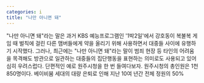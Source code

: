 ```yaml
---
categories: i
title: "나만 아니면 돼"
---
```

"나만 아니면 돼"라는 말은 과거 KBS 예능프로그램인 &#39;1박2일&#39;에서 강호동이 복불복 게임 때 벌칙에 걸린 다른 맴버들에게 약을 올리기 위해 사용하면서 대중들 사이에 유행하기 시작했다. 그러나, 최근에는 "나만 아니면 돼"라는 말이 범죄 현장 등 타인의 어려움을 목격해도 방관으로 일관하는 대중들의 집단행동을 표현하는 의미로도 사용되고 있어 심히 우려스럽다. 단편적인 예로 원주시청을 한 번 들여다보자. 원주시청의 총인원은 1천850명이다. 베이비붐 세대의 대량 은퇴로 인해 지난 10여 년간 전체 정원의 50%